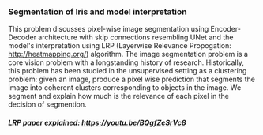 ### Segmentation of Iris and model interpretation
This problem discusses pixel-wise image segmentation using Encoder-Decoder architecture with skip connections resembling UNet and the model's interpretation using LRP (Layerwise Relevance Propogation: http://heatmapping.org/) algorithm. The image segmentation problem is a core vision problem with a longstanding history of research. Historically, this problem has been studied in the unsupervised setting as a clustering problem: given an image, produce a pixel wise prediction that segments the image into coherent clusters corresponding to objects in the image. We segment and explain how much is the relevance of each pixel in the decision of segmention.

##### LRP paper explained: https://youtu.be/BQgfZeSrVc8
